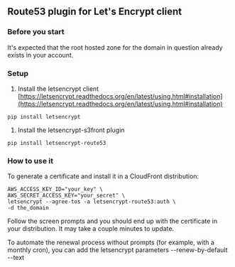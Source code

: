 ## Route53 plugin for Let's Encrypt client


### Before you start

It's expected that the root hosted zone for the domain in question already exists in your account.

### Setup

1. Install the letsencrypt client [https://letsencrypt.readthedocs.org/en/latest/using.html#installation](https://letsencrypt.readthedocs.org/en/latest/using.html#installation)

  ```
  pip install letsencrypt
  ```

1. Install the letsencrypt-s3front plugin

  ```
  pip install letsencrypt-route53
  ```

### How to use it

To generate a certificate and install it in a CloudFront distribution:
```
AWS_ACCESS_KEY_ID="your_key" \
AWS_SECRET_ACCESS_KEY="your_secret" \
letsencrypt --agree-tos -a letsencrypt-route53:auth \
-d the_domain
```

Follow the screen prompts and you should end up with the certificate in your
distribution. It may take a couple minutes to update.

To automate the renewal process without prompts (for example, with a monthly cron), you can add the letsencrypt parameters --renew-by-default --text
